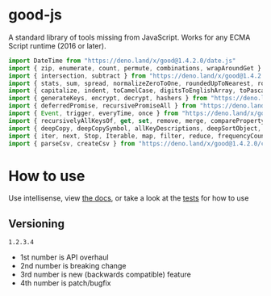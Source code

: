 # good-js

A standard library of tools missing from JavaScript. Works for any ECMA Script runtime (2016 or later).

```js
import DateTime from "https://deno.land/x/good@1.4.2.0/date.js"
import { zip, enumerate, count, permute, combinations, wrapAroundGet } from "https://deno.land/x/good@1.4.2.0/array.js"
import { intersection, subtract } from "https://deno.land/x/good@1.4.2.0/set.js"
import { stats, sum, spread, normalizeZeroToOne, roundedUpToNearest, roundedDownToNearest } from "https://deno.land/x/good@1.4.2.0/math.js"
import { capitalize, indent, toCamelCase, digitsToEnglishArray, toPascalCase, toKebabCase, toSnakeCase, toScreamingtoKebabCase, toScreamingtoSnakeCase, toRepresentation, toString, regex, escapeRegexMatch, escapeRegexReplace, extractFirst, isValidIdentifier } from "https://deno.land/x/good@1.4.2.0/string.js"
import { generateKeys, encrypt, decrypt, hashers } from "https://deno.land/x/good@1.4.2.0/encryption.js"
import { deferredPromise, recursivePromiseAll } from "https://deno.land/x/good@1.4.2.0/async.js"
import { Event, trigger, everyTime, once } from "https://deno.land/x/good@1.4.2.0/events.js"
import { recursivelyAllKeysOf, get, set, remove, merge, compareProperty } from "https://deno.land/x/good@1.4.2.0/object.js"
import { deepCopy, deepCopySymbol, allKeyDescriptions, deepSortObject, shallowSortObject, isGeneratorType,isAsyncIterable, isSyncIterable, isTechnicallyIterable, isSyncIterableObjectOrContainer } from "https://deno.land/x/good@1.4.2.0/value.js"
import { iter, next, Stop, Iterable, map, filter, reduce, frequencyCount, zip, count, enumerate, permute, combinations, slices, asyncIteratorToList, concurrentlyTransform, forkBy } from "https://deno.land/x/good@1.4.2.0/iterable.js"
import { parseCsv, createCsv } from "https://deno.land/x/good@1.4.2.0/csv.js"
```


# How to use

Use intellisense, view [the docs](https://deno.land/x/good?doc), or take a look at the [tests](https://github.com/jeff-hykin/good-js/tree/master/tests) for how to use

## Versioning

`1.2.3.4`
- 1st number is API overhaul
- 2nd number is breaking change
- 3rd number is new (backwards compatible) feature 
- 4th number is patch/bugfix